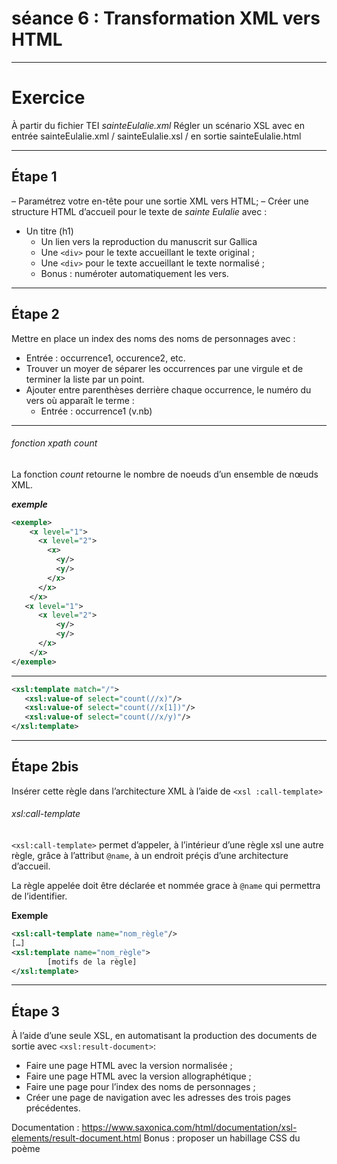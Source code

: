 # séance 6 : Transformation XML vers HTML
---
# Exercice

À partir du fichier TEI *sainteEulalie.xml*
Régler un scénario XSL  avec en entrée sainteEulalie.xml / sainteEulalie.xsl / en sortie sainteEulalie.html

---
 
## Étape 1

– Paramétrez votre en-tête pour une sortie XML vers HTML;
– Créer une structure HTML d’accueil pour le texte de *sainte Eulalie* avec :
- Un titre (h1)
	- Un lien vers la reproduction du manuscrit sur Gallica 
	- Une `<div>` pour le texte accueillant le texte original ;
	- Une `<div>` pour le texte accueillant le texte normalisé ;
	- Bonus : numéroter automatiquement les vers.

---

## Étape 2
Mettre en place un index des noms des noms de personnages avec :
- Entrée : occurrence1, occurence2, etc.
- Trouver un moyer de séparer les occurrences par une virgule et de terminer la liste par un point.
- Ajouter entre parenthèses derrière chaque occurrence, le numéro du vers où apparaît le terme : 
	- Entrée : occurrence1 (v.nb)
---

###### fonction xpath count 
La fonction *count* retourne le nombre de noeuds d’un ensemble de nœuds XML.

***exemple*** 
```XML
<exemple>
    <x level="1">
      <x level="2">
        <x>
          <y/>
          <y/>
        </x>
      </x>
    </x>
   <x level="1">
      <x level="2">
          <y/>
          <y/>
      </x>
    </x>
</exemple>
```
---

```XML
<xsl:template match="/">
   <xsl:value-of select="count(//x)"/> 
   <xsl:value-of select="count(//x[1])"/> 
   <xsl:value-of select="count(//x/y)"/>    
</xsl:template>
```
---

## Étape 2bis
Insérer cette règle dans l’architecture XML à l’aide de `<xsl :call-template>`

###### xsl:call-template

`<xsl:call-template>` permet d’appeler, à l’intérieur d’une règle xsl une autre règle, grâce à l’attribut `@name`, à un endroit préçis d’une architecture d’accueil.

La règle appelée doit être déclarée et nommée grace à `@name` qui permettra de l’identifier.

**Exemple**
```XML
<xsl:call-template name="nom_règle"/>
[…]
<xsl:template name="nom_règle">
        [motifs de la règle]
</xsl:template>
```
  
---
  

## Étape 3
À l’aide d’une seule XSL, en automatisant la production des documents de sortie avec `<xsl:result-document>`: 
- Faire une page HTML avec la version normalisée ;
- Faire une page HTML avec la version allographétique ;
- Faire une page pour l’index des noms de personnages ;
- Créer une page de navigation avec les adresses des trois pages précédentes.

Documentation : https://www.saxonica.com/html/documentation/xsl-elements/result-document.html
Bonus : proposer un habillage CSS du poème

